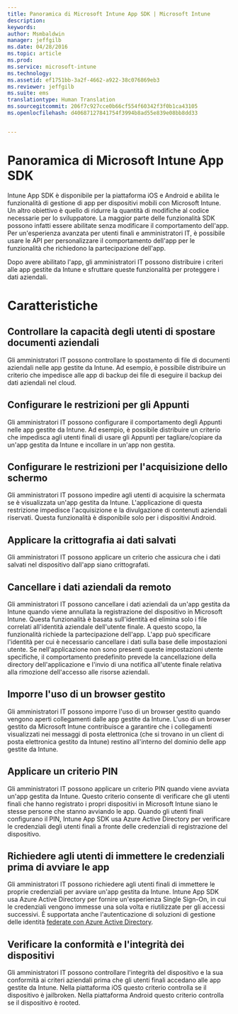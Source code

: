 ```yaml
---
title: Panoramica di Microsoft Intune App SDK | Microsoft Intune
description: 
keywords: 
author: Msmbaldwin
manager: jeffgilb
ms.date: 04/28/2016
ms.topic: article
ms.prod: 
ms.service: microsoft-intune
ms.technology: 
ms.assetid: ef1751bb-3a2f-4662-a922-38c076869eb3
ms.reviewer: jeffgilb
ms.suite: ems
translationtype: Human Translation
ms.sourcegitcommit: 206f7c927cce0b66cf554f60342f3f0b1ca43105
ms.openlocfilehash: d40687127841754f3994b8ad55e839e08bb8dd33


---
```


# Panoramica di Microsoft Intune App SDK
Intune App SDK è disponibile per la piattaforma iOS e Android e abilita le funzionalità di gestione di app per dispositivi mobili con Microsoft Intune. Un altro obiettivo è quello di ridurre la quantità di modifiche al codice necessarie per lo sviluppatore. La maggior parte delle funzionalità SDK possono infatti essere abilitate senza modificare il comportamento dell'app. Per un'esperienza avanzata per utenti finali e amministratori IT, è possibile usare le API per personalizzare il comportamento dell'app per le funzionalità che richiedono la partecipazione dell'app. 

Dopo avere abilitato l'app, gli amministratori IT possono distribuire i criteri alle app gestite da Intune e sfruttare queste funzionalità per proteggere i dati aziendali.

# Caratteristiche
## Controllare la capacità degli utenti di spostare documenti aziendali
Gli amministratori IT possono controllare lo spostamento di file di documenti aziendali nelle app gestite da Intune. Ad esempio, è possibile distribuire un criterio che impedisce alle app di backup dei file di eseguire il backup dei dati aziendali nel cloud.  

## Configurare le restrizioni per gli Appunti
Gli amministratori IT possono configurare il comportamento degli Appunti nelle app gestite da Intune. Ad esempio, è possibile distribuire un criterio che impedisca agli utenti finali di usare gli Appunti per tagliare/copiare da un'app gestita da Intune e incollare in un'app non gestita.

## Configurare le restrizioni per l'acquisizione dello schermo
Gli amministratori IT possono impedire agli utenti di acquisire la schermata se è visualizzata un'app gestita da Intune. L'applicazione di questa restrizione impedisce l'acquisizione e la divulgazione di contenuti aziendali riservati. Questa funzionalità è disponibile solo per i dispositivi Android. 

## Applicare la crittografia ai dati salvati
Gli amministratori IT possono applicare un criterio che assicura che i dati salvati nel dispositivo dall'app siano crittografati.

## Cancellare i dati aziendali da remoto
Gli amministratori IT possono cancellare i dati aziendali da un'app gestita da Intune quando viene annullata la registrazione del dispositivo in Microsoft Intune. Questa funzionalità è basata sull'identità ed elimina solo i file correlati all'identità aziendale dell'utente finale. A questo scopo, la funzionalità richiede la partecipazione dell'app. L'app può specificare l'identità per cui è necessario cancellare i dati sulla base delle impostazioni utente. Se nell'applicazione non sono presenti queste impostazioni utente specifiche, il comportamento predefinito prevede la cancellazione della directory dell'applicazione e l'invio di una notifica all'utente finale relativa alla rimozione dell'accesso alle risorse aziendali. 

## Imporre l'uso di un browser gestito
Gli amministratori IT possono imporre l'uso di un browser gestito quando vengono aperti collegamenti dalle app gestite da Intune. L'uso di un browser gestito da Microsoft Intune contribuisce a garantire che i collegamenti visualizzati nei messaggi di posta elettronica (che si trovano in un client di posta elettronica gestito da Intune) restino all'interno del dominio delle app gestite da Intune.

## Applicare un criterio PIN
Gli amministratori IT possono applicare un criterio PIN quando viene avviata un'app gestita da Intune. Questo criterio consente di verificare che gli utenti finali che hanno registrato i propri dispositivi in Microsoft Intune siano le stesse persone che stanno avviando le app. Quando gli utenti finali configurano il PIN, Intune App SDK usa Azure Active Directory per verificare le credenziali degli utenti finali a fronte delle credenziali di registrazione del dispositivo. 

## Richiedere agli utenti di immettere le credenziali prima di avviare le app
Gli amministratori IT possono richiedere agli utenti finali di immettere le proprie credenziali per avviare un'app gestita da Intune. Intune App SDK usa Azure Active Directory per fornire un'esperienza Single Sign-On, in cui le credenziali vengono immesse una sola volta e riutilizzate per gli accessi successivi. È supportata anche l'autenticazione di soluzioni di gestione delle identità [federate con Azure Active Directory](/active-directory/active-directory-aadconnect-federation-compatibility). 

## Verificare la conformità e l'integrità dei dispositivi
Gli amministratori IT possono controllare l'integrità del dispositivo e la sua conformità ai criteri aziendali prima che gli utenti finali accedano alle app gestite da Intune. Nella piattaforma iOS questo criterio controlla se il dispositivo è jailbroken. Nella piattaforma Android questo criterio controlla se il dispositivo è rooted.  





<!--HONumber=Jul16_HO3-->


